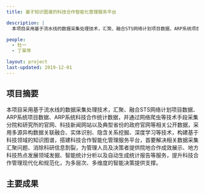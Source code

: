 ```yaml
---
title: 基于知识图谱的科技合作智能化管理服务平台

description: |
  本项目采用基于流水线的数据采集处理技术，汇聚、融合STS网络计划项目数据、ARP系统项目数据、ARP系统科技合作统计数据，并通过网络爬虫等技术手段采集分院和研究所的官网、科技新闻网站以及典型省份的政府官网等相关公开数据，采用多源异构数据关联融合、实体识别、隐含关系挖掘、深度学习等技术，构建基于科技领域的知识图谱，搭建科技合作智能化管理服务平台，首要解决相关数据采集汇聚问题、消除科研信息割裂，为管理人员及决策者提供院地合作成效展示、地方科技热点发展领域发掘、智能统计分析以及自动生成统计报告等服务，提升科技合作管理现代化和规范化，为多层次、多维度的智能决策提供支撑。

people:
  - 杜一 
  - 丁翠萍

layout: project
last-updated: 2019-12-01
---
```

## 项目摘要
  本项目采用基于流水线的数据采集处理技术，汇聚、融合STS网络计划项目数据、ARP系统项目数据、ARP系统科技合作统计数据，并通过网络爬虫等技术手段采集分院和研究所的官网、科技新闻网站以及典型省份的政府官网等相关公开数据，采用多源异构数据关联融合、实体识别、隐含关系挖掘、深度学习等技术，构建基于科技领域的知识图谱，搭建科技合作智能化管理服务平台，首要解决相关数据采集汇聚问题、消除科研信息割裂，为管理人员及决策者提供院地合作成效展示、地方科技热点发展领域发掘、智能统计分析以及自动生成统计报告等服务，提升科技合作管理现代化和规范化，为多层次、多维度的智能决策提供支撑。

## 主要成果